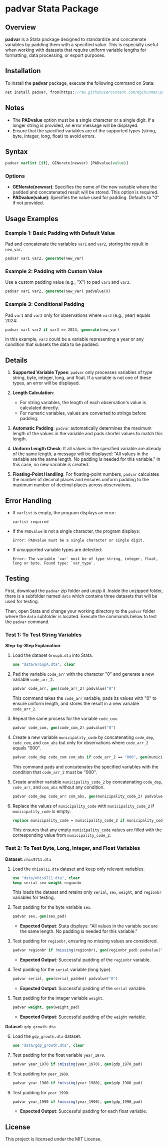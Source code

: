 # padvar Stata Package

## Overview
**padvar** is a Stata package designed to standardize and concatenate variables by padding them with a specified value. This is especially useful when working with datasets that require uniform variable lengths for formatting, data processing, or export purposes.

## Installation
To install the **padvar** package, execute the following command on Stata:
```stata
net install padvar, from(https://raw.githubusercontent.com/NgChunMan/padvar/main/)
```

## Notes
- The **PADvalue** option must be a single character or a single digit. If a longer string is provided, an error message will be displayed.
- Ensure that the specified variables are of the supported types (string, byte, integer, long, float) to avoid errors.

## Syntax
```stata
padvar varlist [if], GENerate(newvar) [PADvalue(value)]
```

### Options
- **GENerate(newvar)**: Specifies the name of the new variable where the padded and concatenated result will be stored. This option is required.
- **PADvalue(value)**: Specifies the value used for padding. Defaults to "0" if not provided.

## Usage Examples
### Example 1: Basic Padding with Default Value
Pad and concatenate the variables `var1` and `var2`, storing the result in `new_var`.
```stata
padvar var1 var2, generate(new_var)
```

### Example 2: Padding with Custom Value
Use a custom padding value (e.g., "X") to pad `var1` and `var2`.
```stata
padvar var1 var2, generate(new_var) padvalue(X)
```

### Example 3: Conditional Padding
Pad `var1` and `var2` only for observations where `var3` (e.g., year) equals 2024:
```stata
padvar var1 var2 if var3 == 2024, generate(new_var)
```
In this example, `var3` could be a variable representing a year or any condition that subsets the data to be padded.

## Details
1. **Supported Variable Types**: `padvar` only processes variables of type string, byte, integer, long, and float. If a variable is not one of these types, an error will be displayed.

2. **Length Calculation**:
   - For string variables, the length of each observation's value is calculated directly.
   - For numeric variables, values are converted to strings before padding.

3. **Automatic Padding**: `padvar` automatically determines the maximum length of the values in the variable and pads shorter values to match this length.

4. **Uniform Length Check**: If all values in the specified variable are already of the same length, a message will be displayed: "All values in the variable are the same length. No padding is needed for this variable." In this case, no new variable is created.

5. **Floating-Point Handling**: For floating-point numbers, `padvar` calculates the number of decimal places and ensures uniform padding to the maximum number of decimal places across observations.

## Error Handling
- If `varlist` is empty, the program displays an error:
  ```
  varlist required
  ```
- If the `PADvalue` is not a single character, the program displays:
  ```
  Error: PADvalue must be a single character or single digit.
  ```
- If unsupported variable types are detected:
  ```
  Error: The variable `var` must be of type string, integer, float, long or byte. Found type: `var_type`.
  ```

## Testing

First, download the `padvar` zip folder and unzip it. Inside the unzipped folder, there is a subfolder named `data` which contains three datasets that will be used for testing. 

Then, open Stata and change your working directory to the `padvar` folder where the `data` subfolder is located. Execute the commands below to test the `padvar` command.

### Test 1: To Test String Variables

**Step-by-Step Explanation**:
1. Load the dataset `GroupA.dta` into Stata.
   ```stata
   use "data/GroupA.dta", clear
   ```

2. Pad the variable `code_arr` with the character "0" and generate a new variable `code_arr_2`.
   ```stata
   padvar code_arr, gen(code_arr_2) padvalue("0")
   ```
   This command takes the `code_arr` variable, pads its values with "0" to ensure uniform length, and stores the result in a new variable `code_arr_2`.

3. Repeat the same process for the variable `code_com`.
   ```stata
   padvar code_com, gen(code_com_2) padvalue("0")
   ```

4. Create a new variable `municipality_code` by concatenating `code_dep`, `code_com`, and `com_abs` but only for observations where `code_arr_2` equals "000".
   ```stata
   padvar code_dep code_com com_abs if code_arr_2 == "000", gen(municipality_code) padvalue("0")
   ```
   This command pads and concatenates the specified variables with the condition that `code_arr_2` must be "000".

5. Create another variable `municipality_code_2` by concatenating `code_dep`, `code_arr`, and `com_abs` without any condition.
   ```stata
   padvar code_dep code_arr com_abs, gen(municipality_code_2) padvalue("0")
   ```

6. Replace the values of `municipality_code` with `municipality_code_2` if `municipality_code` is empty.
   ```stata
   replace municipality_code = municipality_code_2 if municipality_code == ""
   ```
   This ensures that any empty `municipality_code` values are filled with the corresponding value from `municipality_code_2`.

### Test 2: To Test Byte, Long, Integer, and Float Variables

**Dataset**: `nhis9711.dta`
1. Load the `nhis9711.dta` dataset and keep only relevant variables.
   ```stata
   use "data/nhis9711.dta", clear
   keep serial sex weight regionbr
   ```
   This loads the dataset and retains only `serial`, `sex`, `weight`, and `regionbr` variables for testing.

2. Test padding for the byte variable `sex`.
   ```stata
   padvar sex, gen(sex_pad)
   ```
   - **Expected Output**: Stata displays: "All values in the variable sex are the same length. No padding is needed for this variable."

3. Test padding for `regionbr`, ensuring no missing values are considered.
   ```stata
   padvar regionbr if !missing(regionbr), gen(regionbr_pad) padvalue("0")
   ```
   - **Expected Output**: Successful padding of the `regionbr` variable.

4. Test padding for the `serial` variable (long type).
   ```stata
   padvar serial, gen(serial_padded) padvalue("0")
   ```
   - **Expected Output**: Successful padding of the `serial` variable.

5. Test padding for the integer variable `weight`.
   ```stata
   padvar weight, gen(weight_pad)
   ```
   - **Expected Output**: Successful padding of the `weight` variable.

**Dataset**: `gdp_growth.dta`

6. Load the `gdp_growth.dta` dataset.
   ```stata
   use "data/gdp_growth.dta", clear
   ```

7. Test padding for the float variable `year_1970`.
   ```stata
   padvar year_1970 if !missing(year_1970), gen(gdp_1970_pad)
   ```

8. Test padding for `year_1980`.
   ```stata
   padvar year_1980 if !missing(year_1980), gen(gdp_1980_pad)
   ```

9. Test padding for `year_1990`.
   ```stata
   padvar year_1990 if !missing(year_1990), gen(gdp_1990_pad)
   ```
   - **Expected Output**: Successful padding for each float variable.

## License
This project is licensed under the MIT License.
